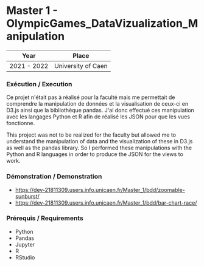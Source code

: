 # Master 1 - OlympicGames_DataVizualization_Manipulation

| Year        | Place              |
| ----------- | ------------------ |
| 2021 - 2022 | University of Caen |

### Exécution / Execution

Ce projet n'était pas à réalisé pour la faculté mais me permettait de comprendre la manipulation de données et la visualisation de ceux-ci en D3.js ainsi que la bibliothèque pandas. J'ai donc effectué ces manipulation avec les langages Python et R afin de réalisé les JSON pour que les vues fonctionne.

This project was not to be realized for the faculty but allowed me to understand the manipulation of data and the visualization of these in D3.js as well as the pandas library. So I performed these manipulations with the Python and R languages in order to produce the JSON for the views to work.

### Démonstration / Demonstration

- https://dev-21811309.users.info.unicaen.fr/Master_1/bdd/zoomable-sunburst/
- https://dev-21811309.users.info.unicaen.fr/Master_1/bdd/bar-chart-race/

### Prérequis / Requirements

- Python
- Pandas
- Jupyter
- R
- RStudio

